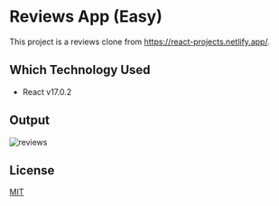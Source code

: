 # Reviews App (Easy)
This project is a reviews clone from https://react-projects.netlify.app/.

## Which Technology Used
- React v17.0.2

## Output
![reviews](https://github.com/rahmancaylak/React-Projects/blob/master/reviews/reviews-output.gif?raw=true)

## License
[MIT](https://github.com/rahmancaylak/kodluyoruzilkrepo/blob/main/LICENSE)